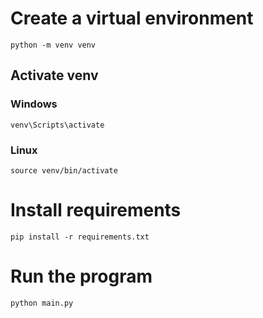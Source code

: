 # Create a virtual environment
```
python -m venv venv
```

## Activate venv
### Windows
```
venv\Scripts\activate
```
### Linux
```
source venv/bin/activate
```

# Install requirements
```
pip install -r requirements.txt
```

# Run the program
```
python main.py
```
